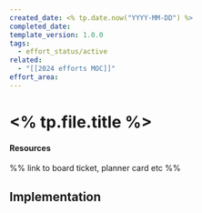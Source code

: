 ```yaml
---
created_date: <% tp.date.now("YYYY-MM-DD") %>
completed_date: 
template_version: 1.0.0
tags:
  - effort_status/active
related:
  - "[[2024 efforts MOC]]"
effort_area:
---
```


# <% tp.file.title %>

#### Resources
%% link to board ticket, planner card etc %%


## Implementation